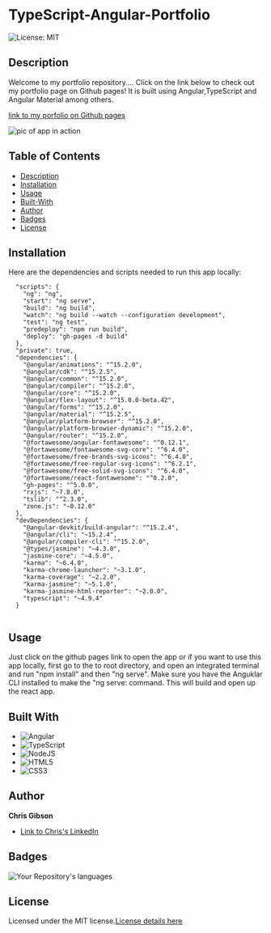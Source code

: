 # TypeScript-Angular-Portfolio

![License: MIT](https://img.shields.io/badge/License-MIT-yellow.svg)

## Description

Welcome to my portfolio repository.... Click on the link below to check out my portfolio page on Github pages! It is built using Angular,TypeScript and Angular Material among others.

[link to my porfolio on Github pages](https://chrischarlesgibson.github.io/TypeScript-Angular-Portfolio/)

![pic of app in action](./src/images/pageScreenshot.png)

## Table of Contents

- [Description](#Description)
- [Installation](#Installation)
- [Usage](#Usage)
- [Built-With](#Built-With)
- [Author](#Author)
- [Badges](#Badges)
- [License](#License)

## Installation

Here are the dependencies and scripts needed to run this app locally:

```
  "scripts": {
    "ng": "ng",
    "start": "ng serve",
    "build": "ng build",
    "watch": "ng build --watch --configuration development",
    "test": "ng test",
    "predeploy": "npm run build",
    "deploy": "gh-pages -d build"
  },
  "private": true,
  "dependencies": {
    "@angular/animations": "^15.2.0",
    "@angular/cdk": "^15.2.5",
    "@angular/common": "^15.2.0",
    "@angular/compiler": "^15.2.0",
    "@angular/core": "^15.2.0",
    "@angular/flex-layout": "^15.0.0-beta.42",
    "@angular/forms": "^15.2.0",
    "@angular/material": "^15.2.5",
    "@angular/platform-browser": "^15.2.0",
    "@angular/platform-browser-dynamic": "^15.2.0",
    "@angular/router": "^15.2.0",
    "@fortawesome/angular-fontawesome": "^0.12.1",
    "@fortawesome/fontawesome-svg-core": "^6.4.0",
    "@fortawesome/free-brands-svg-icons": "^6.4.0",
    "@fortawesome/free-regular-svg-icons": "^6.2.1",
    "@fortawesome/free-solid-svg-icons": "^6.4.0",
    "@fortawesome/react-fontawesome": "^0.2.0",
    "gh-pages": "^5.0.0",
    "rxjs": "~7.8.0",
    "tslib": "^2.3.0",
    "zone.js": "~0.12.0"
  },
  "devDependencies": {
    "@angular-devkit/build-angular": "^15.2.4",
    "@angular/cli": "~15.2.4",
    "@angular/compiler-cli": "^15.2.0",
    "@types/jasmine": "~4.3.0",
    "jasmine-core": "~4.5.0",
    "karma": "~6.4.0",
    "karma-chrome-launcher": "~3.1.0",
    "karma-coverage": "~2.2.0",
    "karma-jasmine": "~5.1.0",
    "karma-jasmine-html-reporter": "~2.0.0",
    "typescript": "~4.9.4"
  }


```

## Usage

Just click on the github pages link to open the app or if you want to use this app locally, first go to the to root directory, and open an integrated terminal and run "npm install" and then "ng serve". Make sure you have the Anguklar CLI installed to make the "ng serve: command. This will build and open up the react app.

## Built With

- ![Angular](https://img.shields.io/badge/angular-%23DD0031.svg?style=for-the-badge&logo=angular&logoColor=white)
- ![TypeScript](https://img.shields.io/badge/typescript-%23007ACC.svg?style=for-the-badge&logo=typescript&logoColor=white)
- ![NodeJS](https://img.shields.io/badge/node.js-6DA55F?style=for-the-badge&logo=node.js&logoColor=white)
- ![HTML5](https://img.shields.io/badge/html5-%23E34F26.svg?style=for-the-badge&logo=html5&logoColor=white)
- ![CSS3](https://img.shields.io/badge/css3-%231572B6.svg?style=for-the-badge&logo=css3&logoColor=white)

## Author

**Chris Gibson**

- [Link to Chris's LinkedIn](https://www.linkedin.com/in/chris-gibson-415909250/)

## Badges

![Your Repository's languages](https://github-readme-stats.vercel.app/api/top-langs/?username=chrischarlesgibson&theme=blue-green)

## License

Licensed under the MIT license.[License details here](https://opensource.org/licenses/MIT)
